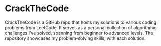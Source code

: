 # CrackTheCode
CrackTheCode is a GitHub repo that hosts my solutions to various coding problems from LeetCode. It serves as a personal collection of algorithmic challenges I’ve solved, spanning from beginner to advanced levels. The repository showcases my problem-solving skills, with each solution.
